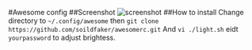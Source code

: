 #Awesome config
##Screenshot
![screenshot](http://ww1.sinaimg.cn/large/005Nt2Qyjw1f23cfgm7mij311y0lcdw3.jpg)
##How to install
Change directory to ` ~/.config/awesome ` then 
` git clone https://github.com/soildfaker/awesomerc.git `
And ` vi ./light.sh ` eidt ` yourpassword ` to adjust brightess.
